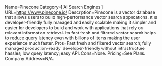 Name=Pinecone
Category=['AI Search Engines']
URL=https://www.pinecone.io/
Description=Pinecone is a vector database that allows users to build high-performance vector search applications. It is developer-friendly fully managed and easily scalable making it simpler and easier for developers to build and work with applications that rely on relevant information retrieval. Its fast fresh and filtered vector search helps to reduce query latency even with billions of items making the user experience much faster.
Pros=Fast fresh and filtered vector search; fully managed production-ready; developer-friendly without infrastructure hassles; low query latency; easy API.
Cons=None.
Pricing=See Plans.
Company Address=N/A.
